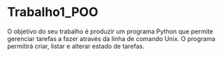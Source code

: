 # Trabalho1_POO
 O objetivo do seu trabalho é produzir um programa Python que permite gerenciar tarefas a fazer através da linha de comando Unix. O programa permitirá criar, listar e alterar estado de tarefas.
